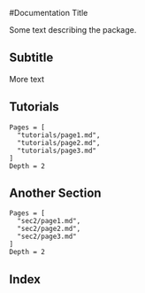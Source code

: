 #Documentation Title

Some text describing the package.

## Subtitle

More text

## Tutorials

```@contents
Pages = [
  "tutorials/page1.md",
  "tutorials/page2.md",
  "tutorials/page3.md"
]
Depth = 2
```

## Another Section
```@contents
Pages = [
  "sec2/page1.md",
  "sec2/page2.md",
  "sec2/page3.md"
]
Depth = 2
```

## Index

```@index
```
